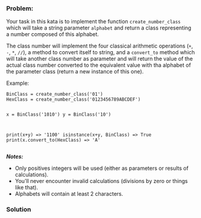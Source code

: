 ### Problem:
<p>Your task in this kata is to implement the function <code>create_number_class</code> which will take a string parameter <code>alphabet</code> and return a class representing a number composed of this alphabet.</p>
<p>The class number will implement the four classical arithmetic operations (<code>+</code>, <code>-</code>, <code>*</code>, <code>//</code>), a method to convert itself to string, and a <code>convert_to</code> method which will take another class number as parameter and will return the value of the actual class number converted to the equivalent value with tha alphabet of the parameter class (return a new instance of this one).</p>
<p>Example:</p>
<pre><code class="language-python">BinClass = create_number_class(&apos;01&apos;)
HexClass = create_number_class(&apos;0123456789ABCDEF&apos;)

x = BinClass(&apos;1010&apos;)
y = BinClass(&apos;10&apos;)

print(x+y)                   =&gt; &apos;1100&apos;
isinstance(x+y, BinClass)    =&gt; True
print(x.convert_to(HexClass) =&gt; &apos;A&apos;</code></pre>
<p><strong><em>Notes:</em></strong></p>
<ul>
<li>Only positives integers will be used (either as parameters or results of calculations).</li>
<li>You&apos;ll never encounter invalid calculations (divisions by zero or things like that).</li>
<li>Alphabets will contain at least 2 characters.</li>
</ul>

### Solution